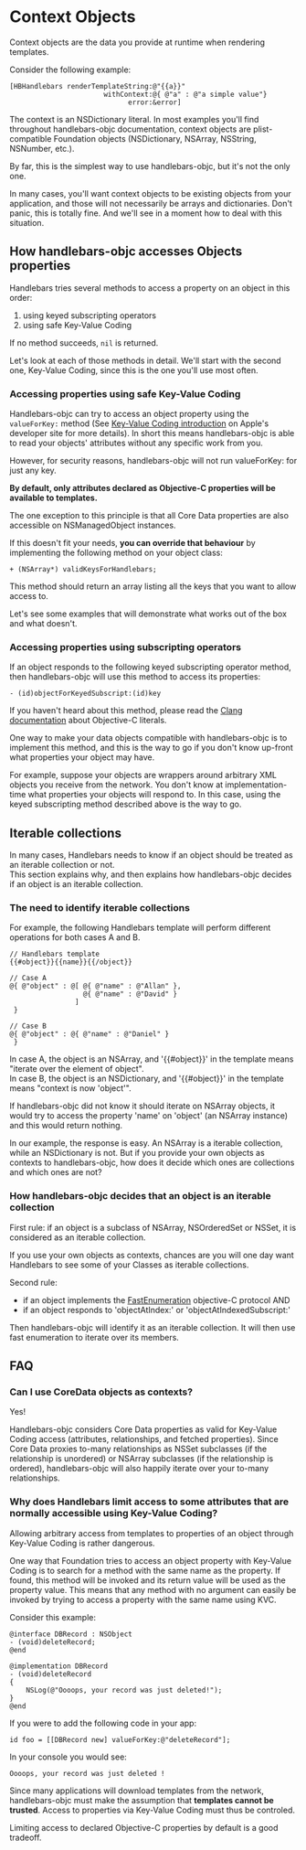 # Context Objects #

Context objects are the data you provide at runtime when rendering templates. 

Consider the following example: 

```
[HBHandlebars renderTemplateString:@"{{a}}" 
                       withContext:@{ @"a" : @"a simple value"} 
                             error:&error]
```

The context is an NSDictionary literal.  In most examples you'll find throughout handlebars-objc documentation, context objects are plist-compatible Foundation objects (NSDictionary, NSArray, NSString, NSNumber, etc.). 

By far, this is the simplest way to use handlebars-objc, but it's not the only one.

In many cases, you'll want context objects to be existing objects from your application, and those will not necessarily be arrays and dictionaries.  Don't panic, this is totally fine. And we'll see in a moment how to deal with this situation.

## How handlebars-objc accesses Objects properties ##

Handlebars tries several methods to access a property on an object in this order: 

 1. using keyed subscripting operators 
 2. using safe Key-Value Coding 

If no method succeeds, `nil` is returned. 

Let's look at each of those methods in detail. We'll start with the second one, Key-Value Coding, since this is the one you'll use most often.

### Accessing properties using safe Key-Value Coding ###

Handlebars-objc can try to access an object property using the `valueForKey:` method (See [Key-Value Coding introduction](https://developer.apple.com/library/mac/documentation/Cocoa/Conceptual/KeyValueCoding/Articles/Overview.html) on Apple's developer site for more details).  In short this means handlebars-objc is able to read your objects' attributes without any specific work from you. 

However, for security reasons, handlebars-objc will not run valueForKey: for just any key.

**By default, only attributes declared as Objective-C properties will be available to templates.**

The one exception to this principle is that all Core Data properties are also accessible on NSManagedObject instances. 

If this doesn't fit your needs, **you can override that behaviour** by implementing the following method on your object class: 

```objc
+ (NSArray*) validKeysForHandlebars;
```

This method should return an array listing all the keys that you want to allow access to.

Let's see some examples that will demonstrate what works out of the box and what doesn't. 

### Accessing properties using subscripting operators ###

If an object responds to the following keyed subscripting operator method, then handlebars-objc will use this method to access its properties:

```objc
- (id)objectForKeyedSubscript:(id)key
```

If you haven't heard about this method, please read the [Clang documentation](http://clang.llvm.org/docs/ObjectiveCLiterals.html) about Objective-C literals.

One way to make your data objects compatible with handlebars-objc is to implement this method, and this is the way to go if you don't know up-front what properties your object may have.

For example, suppose your objects are wrappers around arbitrary XML objects you receive from the network. You don't know at implementation-time what properties your objects will respond to.  In this case, using the keyed subscripting method described above is the way to go. 

## Iterable collections ##

In many cases, Handlebars needs to know if an object should be treated as an iterable collection or not.  
This section explains why, and then explains how handlebars-objc decides if an object is an iterable collection.

### The need to identify iterable collections ###

For example, the following Handlebars template will perform different operations for both cases A and B.

```
// Handlebars template
{{#object}}{{name}}{{/object}}

// Case A
@{ @"object" : @[ @{ @"name" : @"Allan" }, 
                  @{ @"name" : @"David" } 
                ] 
 }

// Case B
@{ @"object" : @{ @"name" : @"Daniel" } 
 }
```

In case A, the object is an NSArray, and '{{#object}}' in the template means "iterate over the element of object".  
In case B, the object is an NSDictionary, and '{{#object}}' in the template means "context is now 'object'".

If handlebars-objc did not know it should iterate on NSArray objects, it would try to access the property 'name' on 'object' (an NSArray instance) and this would return nothing. 

In our example, the response is easy. An NSArray is a iterable collection, while an NSDictionary is not.  But if you provide your own objects as contexts to handlebars-objc, how does it decide which ones are collections and which ones are not? 

### How handlebars-objc decides that an object is an iterable collection ###

First rule: if an object is a subclass of NSArray, NSOrderedSet or NSSet, it is considered as an iterable collection. 

If you use your own objects as contexts, chances are you will one day want Handlebars to see some of your Classes as iterable collections. 

Second rule: 
 - if an object implements the [FastEnumeration](https://developer.apple.com/library/ios/documentation/cocoa/Reference/NSFastEnumeration_protocol/Reference/NSFastEnumeration.html) objective-C protocol 
AND
 - if an object responds to 'objectAtIndex:' or 'objectAtIndexedSubscript:'
 
Then handlebars-objc will identify it as an iterable collection. It will then use fast enumeration to iterate over its members. 


## FAQ ##

### Can I use CoreData objects as contexts? ###

Yes!

Handlebars-objc considers Core Data properties as valid for Key-Value Coding access (attributes, relationships, and fetched properties).  Since Core Data proxies to-many relationships as NSSet subclasses (if the relationship is unordered) or NSArray subclasses (if the relationship is ordered), handlebars-objc will also happily iterate over your to-many relationships. 

### Why does Handlebars limit access to some attributes that are normally accessible using Key-Value Coding? ###

Allowing arbitrary access from templates to properties of an object through Key-Value Coding is rather dangerous.

One way that Foundation tries to access an object property with Key-Value Coding is to search for a method with the same name as the property. If found, this method will be invoked and its return value will be used as the property value.  This means that any method with no argument can easily be invoked by trying to access a property with the same name using KVC.

Consider this example: 

```objc
@interface DBRecord : NSObject
- (void)deleteRecord;
@end

@implementation DBRecord
- (void)deleteRecord
{
    NSLog(@"Oooops, your record was just deleted!");
}
@end
```

If you were to add the following code in your app: 

```objc
id foo = [[DBRecord new] valueForKey:@"deleteRecord"];
```

In your console you would see: 

```
Oooops, your record was just deleted !
```


Since many applications will download templates from the network, handlebars-objc must make the assumption that **templates cannot be trusted**.  Access to properties via Key-Value Coding must thus be controled. 

Limiting access to declared Objective-C properties by default is a good tradeoff.